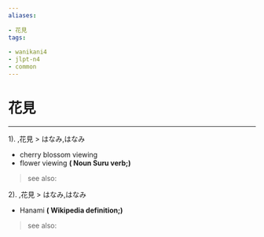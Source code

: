 ```yaml
---
aliases:
    
- 花見
tags:
    
- wanikani4
- jlpt-n4
- common
---
```


# 花見
---
1).
,花見 > はなみ,はなみ

- cherry blossom viewing
- flower viewing
**( Noun Suru verb;)**
> see also: 
            
2).
,花見 > はなみ,はなみ

- Hanami
**( Wikipedia definition;)**
> see also: 
            